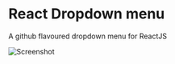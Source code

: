 # React Dropdown menu

A github flavoured dropdown menu for ReactJS

![Screenshot](https://raw.githubusercontent.com/jamhall/react-dropdown-menu/master/screenshot.png)

